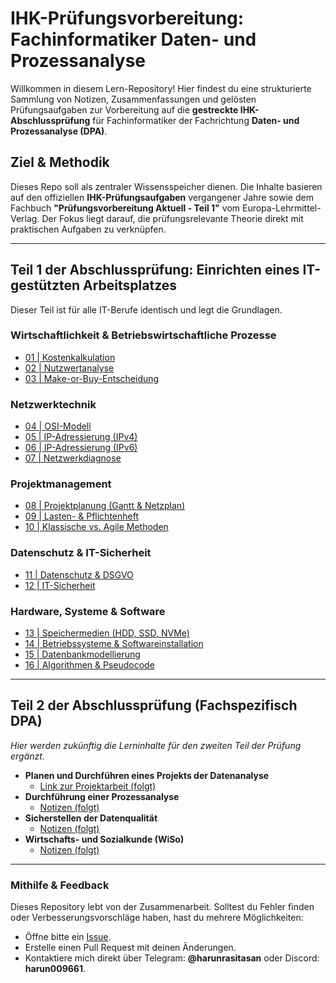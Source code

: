 # IHK-Prüfungsvorbereitung: Fachinformatiker Daten- und Prozessanalyse

Willkommen in diesem Lern-Repository! Hier findest du eine strukturierte Sammlung von Notizen, Zusammenfassungen und gelösten Prüfungsaufgaben zur Vorbereitung auf die **gestreckte IHK-Abschlussprüfung** für Fachinformatiker der Fachrichtung **Daten- und Prozessanalyse (DPA)**.

## Ziel & Methodik

Dieses Repo soll als zentraler Wissensspeicher dienen. Die Inhalte basieren auf den offiziellen **IHK-Prüfungsaufgaben** vergangener Jahre sowie dem Fachbuch **"Prüfungsvorbereitung Aktuell - Teil 1"** vom Europa-Lehrmittel-Verlag. Der Fokus liegt darauf, die prüfungsrelevante Theorie direkt mit praktischen Aufgaben zu verknüpfen.

---

## Teil 1 der Abschlussprüfung: Einrichten eines IT-gestützten Arbeitsplatzes

Dieser Teil ist für alle IT-Berufe identisch und legt die Grundlagen.

### Wirtschaftlichkeit & Betriebswirtschaftliche Prozesse
* [01 | Kostenkalkulation](./01_Wirtschaftlichkeit%20%E2%80%93%20Kostenkalkulation.md)
* [02 | Nutzwertanalyse](./02_Wirtschaftlichkeit%20%E2%80%93%20Nutzwertanalyse.md)
* [03 | Make-or-Buy-Entscheidung](./03_Wirtschaftlichkeit%20%E2%80%93%20Make-or-Buy.md)

### Netzwerktechnik
* [04 | OSI-Modell](./04_Netzwerktechnik%20%E2%80%93%20OSI-Modell.md)
* [05 | IP-Adressierung (IPv4)](./05_Netzwerktechnik%20%E2%80%93%20IP-Adressierung%20(IPv4).md)
* [06 | IP-Adressierung (IPv6)](./06_Netzwerktechnik%20%E2%80%93%20IP-Adressierung%20(IPv6).md)
* [07 | Netzwerkdiagnose](./07_Netzwerktechnik%20%E2%80%93%20Netzwerkdiagnose.md)

### Projektmanagement
* [08 | Projektplanung (Gantt & Netzplan)](./08_Projektmanagement%20%E2%80%93%20Projektplanung%20(Gantt%20&%20Netzplan).md)
* [09 | Lasten- & Pflichtenheft](./09_Projektmanagement%20%E2%80%93%20Lasten-%20&%20Pflichtenheft.md)
* [10 | Klassische vs. Agile Methoden](./10_Projektmanagement%20%E2%80%93%20Klassische%20vs.%20Agile%20Methoden.md)

### Datenschutz & IT-Sicherheit
* [11 | Datenschutz & DSGVO](./11_Datenschutz%20&%20DSGVO.md)
* [12 | IT-Sicherheit](./12_IT-Sicherheit.md)

### Hardware, Systeme & Software
* [13 | Speichermedien (HDD, SSD, NVMe)](./13_Speichermedien%20(HDD,%20SSD,%20NVMe).md)
* [14 | Betriebssysteme & Softwareinstallation](./14_Betriebssysteme%20&%20Softwareinstallation.md)
* [15 | Datenbankmodellierung](./15_Datenbankmodellierung.md)
* [16 | Algorithmen & Pseudocode](./16_Algorithmen%20&%20Pseudocode.md)

---

## Teil 2 der Abschlussprüfung (Fachspezifisch DPA)

*Hier werden zukünftig die Lerninhalte für den zweiten Teil der Prüfung ergänzt.*

* **Planen und Durchführen eines Projekts der Datenanalyse**
    * [Link zur Projektarbeit (folgt)]()
* **Durchführung einer Prozessanalyse**
    * [Notizen (folgt)]()
* **Sicherstellen der Datenqualität**
    * [Notizen (folgt)]()
* **Wirtschafts- und Sozialkunde (WiSo)**
    * [Notizen (folgt)]()

---

### Mithilfe & Feedback

Dieses Repository lebt von der Zusammenarbeit. Solltest du Fehler finden oder Verbesserungsvorschläge haben, hast du mehrere Möglichkeiten:
* Öffne bitte ein [Issue](https://github.com/harunrasitasan/fachinformatiker-pruefungsvorbereitung-dpa/issues).
* Erstelle einen Pull Request mit deinen Änderungen.
* Kontaktiere mich direkt über Telegram: **@harunrasitasan** oder Discord: **harun009661**.
